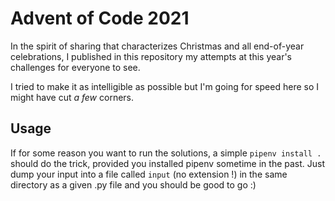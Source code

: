 # Advent of Code 2021

In the spirit of sharing that characterizes Christmas and all end-of-year celebrations, I published in this repository my attempts at this year's challenges for everyone to see.

I tried to make it as intelligible as possible but I'm going for speed here so I might have cut _a few_ corners.

## Usage

If for some reason you want to run the solutions, a simple `pipenv install .` should do the trick, provided you installed pipenv sometime in the past.
Just dump your input into a file called `input` (no extension !) in the same directory as a given .py file and you should be good to go :)
